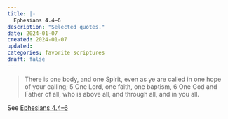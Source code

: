 ```yaml
---
title: |-
  Ephesians 4.4–6
description: "Selected quotes."
date: 2024-01-07
created: 2024-01-07
updated: 
categories: favorite scriptures
draft: false
---
```


> There is one body, and one Spirit, even as ye are called in one hope of your calling;  5 One Lord, one faith, one baptism,  6 One God and Father of all, who is above all, and through all, and in you all.

See [Ephesians 4.4–6](https://www.churchofjesuschrist.org/study/scriptures/nt/eph/4?id=p4-p6&lang=eng#p4)